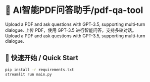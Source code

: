 # 🌟 AI智能PDF问答助手/pdf-qa-tool
Upload a PDF and ask questions with GPT-3.5, supporting multi-turn dialogue.
上传 PDF，使用 GPT-3.5 进行智能问答，支持多轮对话。  
Upload a PDF and ask questions with GPT-3.5, supporting multi-turn dialogue.

## 🚀 快速开始 / Quick Start

```bash
pip install -r requirements.txt
streamlit run main.py
